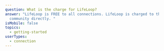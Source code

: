 ```yaml
---
question: What is the charge for LifeLoop?
answer: "LifeLoop is FREE to all connections. LifeLoop is charged to the
  community directly. "
isMobile: false
topics:
  - getting-started
userTypes:
  - connection
---
```

